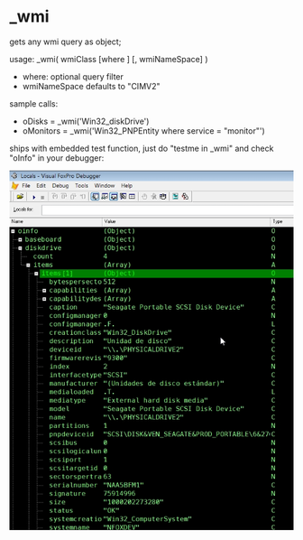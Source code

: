 # _wmi
gets any wmi query as object;

usage: _wmi( wmiClass [where <filter condition>] [, wmiNameSpace] )
 
 * where: optional query filter 
 * wmiNameSpace defaults to "CIMV2"

sample calls:

 * oDisks = _wmi('Win32_diskDrive') 
 * oMonitors = _wmi('Win32_PNPEntity where service = "monitor"')

ships with embedded test function, just do "testme in _wmi" and check "oInfo" in your debugger:

![](wmitest.jpg) 
